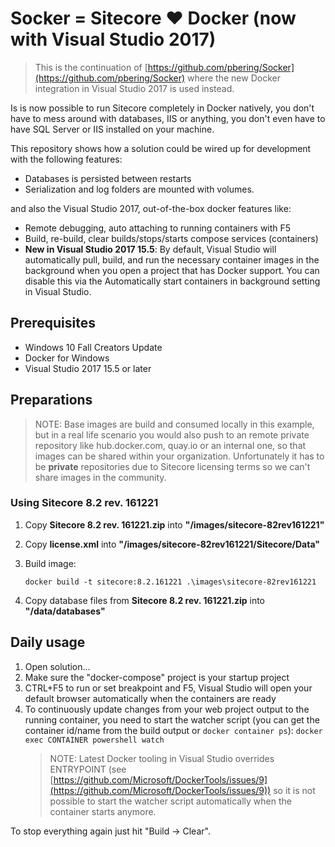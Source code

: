 # Socker = Sitecore :heart: Docker (now with Visual Studio 2017)

>This is the continuation of [https://github.com/pbering/Socker](https://github.com/pbering/Socker) where the new Docker integration in Visual Studio 2017 is used instead.

Is is now possible to run Sitecore completely in Docker natively, you don't have to mess around with databases, IIS or anything, you don't even have to have SQL Server or IIS installed on your machine.

This repository shows how a solution could be wired up for development with the following features:

- Databases is persisted between restarts
- Serialization and log folders are mounted with volumes.

and also the Visual Studio 2017, out-of-the-box docker features like:

- Remote debugging, auto attaching to running containers with F5
- Build, re-build, clear builds/stops/starts compose services (containers)
- **New in Visual Studio 2017 15.5**: By default, Visual Studio will automatically pull, build, and run the necessary container images in the background when you open a project that has Docker support. You can disable this via the Automatically start containers in background setting in Visual Studio.

## Prerequisites

- Windows 10 Fall Creators Update
- Docker for Windows
- Visual Studio 2017 15.5 or later

## Preparations

>NOTE: Base images are build and consumed locally in this example, but in a real life scenario you would also push to an remote private repository like
hub.docker.com, quay.io or an internal one, so that images can be shared within your organization.
Unfortunately it has to be **private** repositories due to Sitecore licensing terms so we can't share images in the community.

### Using Sitecore 8.2 rev. 161221

1. Copy **Sitecore 8.2 rev. 161221.zip** into **"/images/sitecore-82rev161221"**
1. Copy **license.xml** into **"/images/sitecore-82rev161221/Sitecore/Data"**
1. Build image:

    ```text
    docker build -t sitecore:8.2.161221 .\images\sitecore-82rev161221
    ```

1. Copy database files from **Sitecore 8.2 rev. 161221.zip** into **"/data/databases"**

## Daily usage

1. Open solution...
1. Make sure the "docker-compose" project is your startup project
1. CTRL+F5 to run or set breakpoint and F5, Visual Studio will open your default browser automatically when the containers are ready
1. To continuously update changes from your web project output to the running container, you need to start the watcher script (you can get the container id/name from the build output or `docker container ps`): `docker exec CONTAINER powershell watch`
    >NOTE: Latest Docker tooling in Visual Studio overrides ENTRYPOINT (see [https://github.com/Microsoft/DockerTools/issues/9](https://github.com/Microsoft/DockerTools/issues/9)) so it is not possible to start the watcher script automatically when the container starts anymore.

To stop everything again just hit "Build -> Clear".
